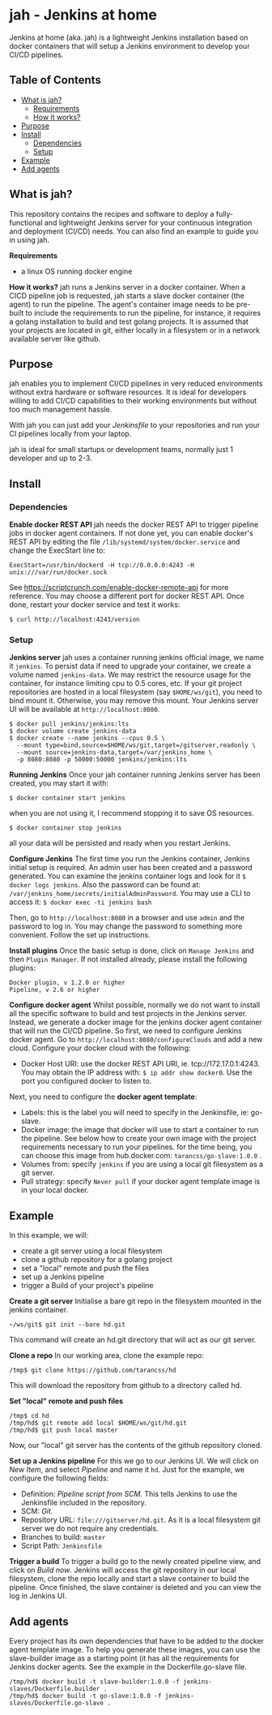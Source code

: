 # jah - Jenkins at home

Jenkins at home (aka. jah) is a lightweight Jenkins installation based on docker containers that will setup a Jenkins environment to develop your CI/CD pipelines.

## Table of Contents

- [What is jah?](#what-is-jah?)
  - [Requirements](#requirements)
  - [How it works?](#how-it-works?)
- [Purpose](#purpose)
- [Install](#install)
  - [Dependencies](#dependencies)
  - [Setup](#setup)
- [Example](#example)
- [Add agents](#add-agents)


## What is jah?
This repository contains the recipes and software to deploy a fully-functional and lightweight Jenkins server for your continuous integration and deployment (CI/CD) needs.
You can also find an example to guide you in using jah.

**Requirements**
- a linux OS running docker engine

**How it works?**
jah runs a Jenkins server in a docker container. When a CICD pipeline job is requested, jah starts a slave docker container (the agent) to run the pipeline. 
The agent's container image needs to be pre-built to include the requirements to run the pipeline, for instance, it requires a golang installation to build and test golang projects.
It is assumed that your projects are located in git, either locally in a filesystem or in a network available server like github. 

## Purpose
jah enables you to implement CI/CD pipelines in very reduced environments without extra hardware or software resources. It is ideal for developers willing to add CI/CD capabilities to their working environments but without too much management hassle.

With jah you can just add your *Jenkinsfile* to your repositories and run your CI pipelines locally from your laptop.

jah is ideal for small startups or development teams, normally just 1 developer and up to 2-3.


## Install
### Dependencies

**Enable docker REST API**
jah needs the docker REST API to trigger pipeline jobs in docker agent containers. If not done yet, you can enable docker's REST API by editing the file `/lib/systemd/system/docker.service` and change the ExecStart line to: 

    ExecStart=/usr/bin/dockerd -H tcp://0.0.0.0:4243 -H unix:///var/run/docker.sock

See https://scriptcrunch.com/enable-docker-remote-api for more reference.
You may choose a different port for docker REST API. Once done, restart your docker service and test it works:

    $ curl http://localhost:4243/version


### Setup

**Jenkins server**
jah uses a container running jenkins official image, we name it `jenkins`. To persist data if need to upgrade your container, we create a volume named `jenkins-data`. We may restrict the resource usage for the container, for instance limiting cpu to 0.5 cores, etc.
If your git project repositories are hosted in a local filesystem (say `$HOME/ws/git`), you need to bind mount it. Otherwise, you may remove this mount.
Your Jenkins server UI will be available at `http://localhost:8080`.
```
$ docker pull jenkins/jenkins:lts 
$ docker volume create jenkins-data 
$ docker create --name jenkins --cpus 0.5 \ 
  --mount type=bind,source=$HOME/ws/git,target=/gitserver,readonly \
  --mount source=jenkins-data,target=/var/jenkins_home \
  -p 8080:8080 -p 50000:50000 jenkins/jenkins:lts
```
**Running Jenkins**
Once your jah container running Jenkins server has been created, you may start it with:

    $ docker container start jenkins

when you are not using it, I recommend stopping it to save OS resources.

    $ docker container stop jenkins

all your data will be persisted and ready when you restart Jenkins.

**Configure Jenkins**
The first time you run the Jenkins container, Jenkins initial setup is required. 
An admin user has been created and a password generated. You can examine the jenkins container logs and look for it `$ docker logs jenkins`. Also the password can be found at: `/var/jenkins_home/secrets/initialAdminPassword`. You may use a CLI to access it: `$ docker exec -ti jenkins bash`

Then, go to `http://localhost:8080` in a browser and use `admin` and the password to log in. You may change the password to something more convenient. Follow the set up instructions.

**Install plugins**
Once the basic setup is done, click on `Manage Jenkins` and then `Plugin Manager`. If not installed already, please install the following plugins:

    Docker plugin, v 1.2.0 or higher
    Pipeline, v 2.6 or higher

**Configure docker agent**
Whilst possible, normally we do not want to install all the specific software to build and test projects in the Jenkins server. Instead, we generate a docker image for the jenkins docker agent container that will run the CI/CD pipeline. 
So first, we need to configure Jenkins docker agent. Go to `http://localhost:8080/configureClouds` and add a new cloud.
Configure your docker cloud with the following:

 - Docker Host URI: use the docker REST API URI, ie. tcp://172.17.0.1:4243. You may obtain the IP address with: `$ ip addr show docker0`. Use the port you configured docker to listen to.

Next, you need to configure the **docker agent template**:
- Labels: this is the label you will need to specify in the Jenkinsfile, ie: go-slave.
- Docker image: the image that docker will use to start a container to run the pipeline. See below how to create your own image with the project requirements necessary to run your pipelines. for the time being, you can choose this image from hub.docker.com: `tarancss/go-slave:1.0.0` .
- Volumes from: specify `jenkins` if you are using a local git filesystem as a git server.
-  Pull strategy: specify `Never pull` if your docker agent template image is in your local docker.


## Example
In this example, we will:
- create a git server using a local filesystem
- clone a github repository for a golang project
- set a "local" remote and push the files
- set up a Jenkins pipeline
- trigger a Build of your project's pipeline

**Create a git server**
Initialise a bare git repo in the filesystem mounted in the jenkins container.

    ~/ws/git$ git init --bare hd.git
This command will create an hd.git directory that will act as our git server.

**Clone a repo**
In our working area, clone the example repo:

    /tmp$ git clone https://github.com/tarancss/hd

This will download the repository from github to a directory called hd.

**Set "local" remote and push files**

    /tmp$ cd hd
    /tmp/hd$ git remote add local $HOME/ws/git/hd.git
    /tmp/hd$ git push local master

Now, our "local" git server has the contents of the github repository cloned.

**Set up a Jenkins pipeline**
For this we go to our Jenkins UI. We will click on *New Item*, and select *Pipeline* and name it `hd`.
Just for the example, we configure the following fields:
- Definition: *Pipeline script from SCM*. This tells Jenkins to use the Jenkinsfile included in the repository.
- SCM: *Git*.
- Repository URL: `file:///gitserver/hd.git`. As it is a local filesystem git server we do not require any credentials.
- Branches to build: `master`
- Script Path: `Jenkinsfile`

**Trigger a build**
To trigger a build go to the newly created pipeline view, and click on *Build now*. Jenkins will access the git repository in our local filesystem, clone the repo locally and start a slave container to build the pipeline. Once finished, the slave container is deleted and you can view the log in Jenkins UI.

## Add agents
Every project has its own dependencies that have to be added to the docker agent template image. To help you generate these images, you can use the slave-builder image as a starting point (it has all the requirements for Jenkins docker agents. See the example in the Dockerfile.go-slave file.

    /tmp/hd$ docker build -t slave-builder:1.0.0 -f jenkins-slaves/Dockerfile.builder .
    /tmp/hd$ docker build -t go-slave:1.0.0 -f jenkins-slaves/Dockerfile.go-slave .


